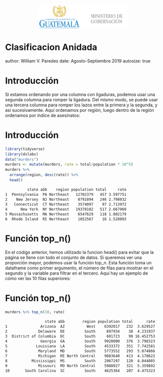 <p align="center">
<img src="logomingob2018.png">
</p>

Clasificacion Anidada
========================================================
author: William V. Paredes
date: Agosto-Septiembre 2019
autosize: true

Introducción
========================================================
Si estamos ordenando por una columna con ligaduras, podemos usar una segunda columna para romper la ligadura. Del mismo modo, se puede usar una tercera columna para romper los lazos entre la primera y la segunda, y así sucesivamente. Aquí ordenamos por región, luego dentro de la región ordenamos por índice de asesinatos:

Introducción
========================================================

```r
library(tidyverse)
library(dslabs)
data("murders")
murders <- mutate(murders, rate = total/population * 10^5)
murders %>% 
  arrange(region, desc(rate)) %>% 
  head()
```

```
          state abb    region population total     rate
1  Pennsylvania  PA Northeast   12702379   457 3.597751
2    New Jersey  NJ Northeast    8791894   246 2.798032
3   Connecticut  CT Northeast    3574097    97 2.713972
4      New York  NY Northeast   19378102   517 2.667960
5 Massachusetts  MA Northeast    6547629   118 1.802179
6  Rhode Island  RI Northeast    1052567    16 1.520093
```

Función top_n()
========================================================
En el código anterior, hemos utilizado la funcion head() para evitar que la página se llene con todo el conjunto de datos. Si queremos ver una proporción mayor, podemos usar la función top_n. Esta función toma un dataframe como primer argumento, el número de filas para mostrar en el segundo y la variable para filtrar en el tercero. Aquí hay un ejemplo de cómo ver las 10 filas superiores:

Función top_n()
========================================================


```r
murders %>% top_n(10, rate)
```

```
                  state abb        region population total      rate
1               Arizona  AZ          West    6392017   232  3.629527
2              Delaware  DE         South     897934    38  4.231937
3  District of Columbia  DC         South     601723    99 16.452753
4               Georgia  GA         South    9920000   376  3.790323
5             Louisiana  LA         South    4533372   351  7.742581
6              Maryland  MD         South    5773552   293  5.074866
7              Michigan  MI North Central    9883640   413  4.178622
8           Mississippi  MS         South    2967297   120  4.044085
9              Missouri  MO North Central    5988927   321  5.359892
10       South Carolina  SC         South    4625364   207  4.475323
```


